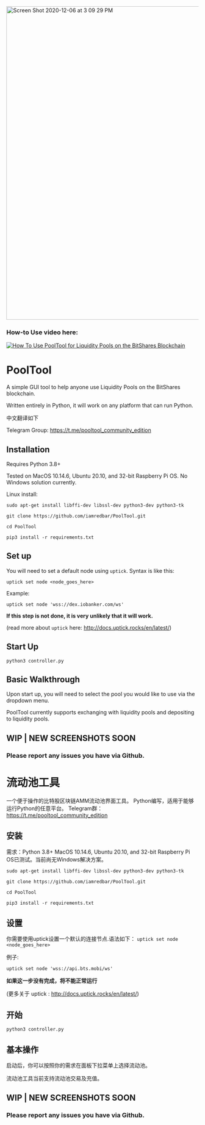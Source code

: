 <img width="822" alt="Screen Shot 2020-12-06 at 3 09 29 PM" src="https://user-images.githubusercontent.com/16945982/101292483-52b3aa00-37d5-11eb-91bd-d19311883fbe.png">

### How-to Use video here:

[![How To Use PoolTool for Liquidity Pools on the BitShares Blockchain](http://img.youtube.com/vi/1UNUVwYSjRo/0.jpg)](http://www.youtube.com/watch?v=1UNUVwYSjRo "How To Use PoolTool for Liquidity Pools on the BitShares Blockchain")

# PoolTool

A simple GUI tool to help anyone use Liquidity Pools on the BitShares blockchain.

Written entirely in Python, it will work on any platform that can run Python.

中文翻译如下

Telegram Group: https://t.me/pooltool_community_edition

## Installation
Requires Python 3.8+

Tested on MacOS 10.14.6, Ubuntu 20.10, and 32-bit Raspberry Pi OS. No Windows solution currently.

Linux install:

```sudo apt-get install libffi-dev libssl-dev python3-dev python3-tk```

```git clone https://github.com/iamredbar/PoolTool.git```

```cd PoolTool```

```pip3 install -r requirements.txt```

## Set up

You will need to set a default node using `uptick`. Syntax is like this:

```uptick set node <node_goes_here>```

Example:

```uptick set node 'wss://dex.iobanker.com/ws'```

**If this step is not done, it is very unlikely that it will work.**

(read more about `uptick` here: http://docs.uptick.rocks/en/latest/)

## Start Up

```python3 controller.py```

## Basic Walkthrough

Upon start up, you will need to select the pool you would like to use via the dropdown menu.

PoolTool currently supports exchanging with liquidity pools and depositing to liquidity pools.

## WIP | NEW SCREENSHOTS SOON

### Please report any issues you have via Github.


# 流动池工具
一个便于操作的比特股区块链AMM流动池界面工具。
Python编写，适用于能够运行Python的任意平台。
Telegram群：https://t.me/pooltool_community_edition

## 安装
需求：Python 3.8+
MacOS 10.14.6, Ubuntu 20.10, and 32-bit Raspberry Pi OS已测试。当前尚无Windows解决方案。

```sudo apt-get install libffi-dev libssl-dev python3-dev python3-tk```

```git clone https://github.com/iamredbar/PoolTool.git```

```cd PoolTool```

```pip3 install -r requirements.txt```

## 设置
你需要使用uptick设置一个默认的连接节点.语法如下：
```uptick set node <node_goes_here>```

例子:

```uptick set node 'wss://api.bts.mobi/ws'```

**如果这一步没有完成，将不能正常运行**

(更多关于 uptick : http://docs.uptick.rocks/en/latest/)

## 开始
```python3 controller.py```

## 基本操作
启动后，你可以按照你的需求在面板下拉菜单上选择流动池。

流动池工具当前支持流动池交易及充值。

## WIP | NEW SCREENSHOTS SOON
### Please report any issues you have via Github.
